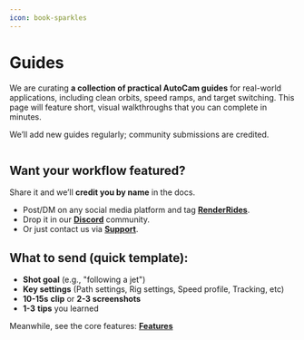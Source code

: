 ```yaml
---
icon: book-sparkles
---
```


# Guides

We are curating **a collection of practical AutoCam guides** for real-world applications, including clean orbits, speed ramps, and target switching. This page will feature short, visual walkthroughs that you can complete in minutes.

We’ll add new guides regularly; community submissions are credited.

<figure><img src="../.gitbook/assets/AutoCamGuideHero.gif" alt=""><figcaption></figcaption></figure>

## **Want your workflow featured?**

Share it and we’ll **credit you by name** in the docs.

* Post/DM on any social media platform and tag [**RenderRides**](../#quick-links).
* Drop it in our [**Discord**](https://discord.gg/XHAAbvm) community.
* Or just contact us via [**Support**](../help/support.md).

## **What to send (quick template):**

* **Shot goal** (e.g., "following a jet")
* **Key settings** (Path settings, Rig settings, Speed profile, Tracking, etc)
* **10-15s** **clip** or **2-3 screenshots**
* **1-3** **tips** you learned



Meanwhile, see the core features: [**Features**](features/)

&#x20;&#x20;
